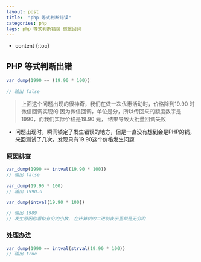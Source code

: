 ```yaml
---
layout: post
title:  "php 等式判断错误"
categories: php
tags: php 等式判断错误 微信回调
---
```


* content
{:toc}

## PHP 等式判断出错
```php
var_dump(1990 == (19.90 * 100))

// 输出 false
```

>上面这个问题出现的很神奇，我们在做一次优惠活动时，价格降到19.90 时微信回调实现的
因为微信回调，单位是分，所以传回来的额度数字是 1990，而我们实际价格是19.90 元，
结果导致大批量回调失败




* 问题出现时，瞬间锁定了发生错误的地方，但是一直没有想到会是PHP的锅，来回测试了几次，发现只有19.90这个价格发生问题

### 原因排查
```php
var_dump(1990 == intval(19.90 * 100)) 
// 输出 false

var_dump(19.90 * 100)
// 输出 1990.0

var_dump(intval(19.90 * 100)) 

// 输出 1989
// 发生原因你看似有穷的小数, 在计算机的二进制表示里却是无穷的
```

### 处理办法
```php
var_dump(1990 == intval(strval(19.90 * 100))
// 输出 true
```







